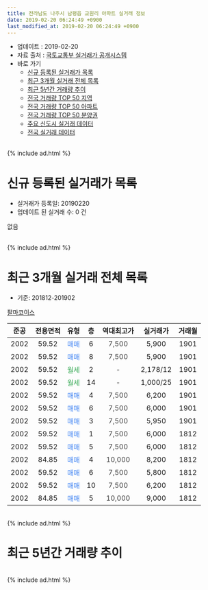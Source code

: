 ```yaml
---
title: 전라남도 나주시 남평읍 교원리 아파트 실거래 정보
date: 2019-02-20 06:24:49 +0900
last_modified_at: 2019-02-20 06:24:49 +0900
---
```


* 업데이트 : 2019-02-20
* 자료 출처 : [국토교통부 실거래가 공개시스템](http://rt.molit.go.kr)
* 바로 가기
    * [신규 등록된 실거래가 목록](#신규-등록된-실거래가-목록)
    * [최근 3개월 실거래 전체 목록](#최근-3개월-실거래-전체-목록)
    * [최근 5년간 거래량 추이](#최근-5년간-거래량-추이)
    * [전국 거래량 TOP 50 지역](https://inasie.github.io/apt-trade-info/최근-3개월-전국에서-가장-거래가-많이-발생한-지역)
    * [전국 거래량 TOP 50 아파트](https://inasie.github.io/apt-trade-info/최근-3개월-전국에서-가장-거래가-많이-발생한-아파트)
    * [전국 거래량 TOP 50 분양권](https://inasie.github.io/apt-trade-info/최근-3개월-전국에서-가장-거래가-많이-발생한-분양권)
    * [주요 신도시 실거래 데이터](https://inasie.github.io/apt-trade-info/주요-신도시)
    * [전국 실거래 데이터](https://inasie.github.io/apt-trade-info/전국)
<br>
{% include ad.html %}
<br>

# 신규 등록된 실거래가 목록
* 실거래가 등록일: 20190220
* 업데이트 된 실거래 수: 0 건

없음

<br>
{% include ad.html %}
<br>

# 최근 3개월 실거래 전체 목록
* 기준: 201812-201902


[팔마코이스](https://search.naver.com/search.naver?query=%EC%A0%84%EB%9D%BC%EB%82%A8%EB%8F%84+%EB%82%98%EC%A3%BC%EC%8B%9C+%EB%82%A8%ED%8F%89%EC%9D%8D+%EA%B5%90%EC%9B%90%EB%A6%AC+%ED%8C%94%EB%A7%88%EC%BD%94%EC%9D%B4%EC%8A%A4)

|준공|전용면적|유형|층|역대최고가|실거래가|거래월|
|:---:|:---:|:---:|:---:|:---:|:---:|:---:|
|2002|59.52|<span style="color:#4285f3">매매</span>|6|<span style="color:#444444">7,500</span>|5,900|1901|
|2002|59.52|<span style="color:#4285f3">매매</span>|8|<span style="color:#444444">7,500</span>|5,900|1901|
|2002|59.52|<span style="color:#34a853">월세</span>|2|<span style="color:#444444">-</span>|2,178/12|1901|
|2002|59.52|<span style="color:#34a853">월세</span>|14|<span style="color:#444444">-</span>|1,000/25|1901|
|2002|59.52|<span style="color:#4285f3">매매</span>|4|<span style="color:#444444">7,500</span>|6,200|1901|
|2002|59.52|<span style="color:#4285f3">매매</span>|6|<span style="color:#444444">7,500</span>|6,000|1901|
|2002|59.52|<span style="color:#4285f3">매매</span>|3|<span style="color:#444444">7,500</span>|5,950|1901|
|2002|59.52|<span style="color:#4285f3">매매</span>|1|<span style="color:#444444">7,500</span>|6,000|1812|
|2002|59.52|<span style="color:#4285f3">매매</span>|5|<span style="color:#444444">7,500</span>|6,000|1812|
|2002|84.85|<span style="color:#4285f3">매매</span>|4|<span style="color:#444444">10,000</span>|8,200|1812|
|2002|59.52|<span style="color:#4285f3">매매</span>|6|<span style="color:#444444">7,500</span>|5,800|1812|
|2002|59.52|<span style="color:#4285f3">매매</span>|10|<span style="color:#444444">7,500</span>|6,200|1812|
|2002|84.85|<span style="color:#4285f3">매매</span>|5|<span style="color:#444444">10,000</span>|9,000|1812|


<br>
{% include ad.html %}
<br>

# 최근 5년간 거래량 추이


<div style="width:100%;">
    <canvas id="deal_progress" height="200"></canvas>
</div>

<script>
new Chart(document.getElementById("deal_progress"), {
    type: 'line',
    data: {
        labels: ['201402','201403','201404','201405','201406','201407','201408','201409','201410','201411','201412','201501','201502','201503','201504','201505','201506','201507','201508','201509','201510','201511','201512','201601','201602','201603','201604','201605','201606','201607','201608','201609','201610','201611','201612','201701','201702','201703','201704','201705','201706','201707','201708','201709','201710','201711','201712','201801','201802','201803','201804','201805','201806','201807','201808','201809','201810','201811','201812','201901','201902'],
        datasets: [{
            label: '매매',
            pointRadius: 1,
            data: [2, 3, 0, 0, 2, 1, 0, 2, 0, 2, 3, 1, 1, 0, 2, 2, 3, 1, 1, 3, 6, 2, 2, 4, 1, 0, 1, 0, 2, 2, 0, 1, 0, 1, 1, 1, 1, 0, 0, 0, 1, 6, 0, 2, 0, 0, 0, 2, 1, 4, 4, 0, 1, 2, 2, 3, 4, 2, 6, 5, 0],
            borderColor: "rgba(255, 201, 14, 1)",
            backgroundColor: "rgba(255, 201, 14, 0.5)",
            fill: false,
            lineTension: 0
        },{
            label: '전월세',
            pointRadius: 1,
            data: [1, 0, 1, 0, 2, 0, 0, 1, 0, 1, 2, 2, 2, 2, 0, 0, 0, 1, 1, 1, 0, 1, 0, 1, 1, 1, 0, 1, 0, 2, 1, 0, 0, 0, 0, 1, 1, 0, 0, 0, 0, 0, 0, 2, 0, 1, 1, 1, 1, 0, 0, 0, 0, 0, 0, 1, 1, 1, 0, 2, 0],
            borderColor: "rgba(0, 141, 185, 1)",
            backgroundColor: "rgba(0, 141, 185, 0.5)",
            fill: false,
            lineTension: 0
        }
        ]
    },
    options: {
        responsive: true,
        title: {
            display: false
        },
        tooltips: {
            mode: 'index',
            intersect: false
        },
        hover: {
            mode: 'nearest',
            intersect: true
        },
        scales: {
            xAxes: [{
                display: true,
                scaleLabel: {
                    display: true,
                    labelString: '년/월'
                }
            }],
            yAxes: [{
                display: true,
                ticks: {
                    suggestedMin: 0,
                },
                scaleLabel: {
                    display: true,
                    labelString: '실거래 수'
                }
            }]
        }
    }
});

</script>


<br>
{% include ad.html %}
<br>

